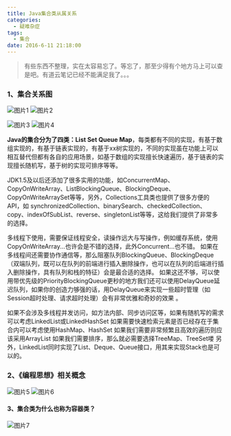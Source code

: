 ```yaml
---
title: Java集合类从属关系
categories:
  - 疑难杂症
tags:
  - 集合
date: 2016-6-11 21:18:00
---
```


> 有些东西不整理，实在太容易忘了。等忘了，那至少得有个地方马上可以查是吧。有道云笔记已经不能满足我了。。。

### 1、集合关系图

![图片1](1.png)
![图片2](2.png)
<!-- more -->
![图片3](3.png)
![图片4](4.png)

**Java的集合分为了四类：List Set Queue Map**，每类都有不同的实现，有基于数组实现的，有基于链表实现的，有基于xx树实现的，不同的实现虽在功能上可以相互替代但都有各自的应用场景，如基于数组的实现擅长快速遍历，基于链表的实现擅长随机写，基于树的实现可排序等等。

JDK1.5及以后还添加了很多实用的功能，如ConcurrentMap、CopyOnWriteArray、ListBlockingQueue、BlockingDeque、CopyOnWriteArraySet等等，另外，Collections工具类也提供了很多方便的API，如 synchronizedCollection、binarySearch、checkedCollection、copy、indexOfSubList、reverse、singletonList等等，这给我们提供了非常多的选择。

多线程下使用，需要保证线程安全，读操作远大与写操作，例如缓存系统，使用CopyOnWriteArray...也许会是不错的选择，此外Concurrent...也不错。
如果在多线程间还需要协作通信等，那么阻塞队列BlockingQueue、BlockingDeque（双端队列，既可以在队列的前端进行插入删除操作，也可以在队列的后端进行插入删除操作，具有队列和栈的特征）会是最合适的选择。
如果这还不够，可以使用带优先级的PriorityBlockingQueue更秒的地方我们还可以使用DelayQueue延迟队列，如果你的创造力够强的话，用DelayQueue来实现一些超时管理（如Session超时处理、请求超时处理）会有非常优雅和奇妙的效果 。

如果不会涉及多线程并发访问，如方法内部、同步访问区等，如果有随机写的需求可以考虑LinkedList或LinkedHashSet
如果需要快速检索元素是否已经存在于集合内可以考虑使用HashMap、HashSet
如果我们需要非常频繁且高效的遍历则应该采用ArrayList
如果我们需要排序，那么就必需要选择TreeMap、TreeSet喽
另外，LinkedList同时实现了List、Deque、Queue接口，用其来实现Stack也是可以的。

### 2、《编程思想》相关概念
![图片5](5.png)
![图片6](6.png)

#### 3、集合类为什么也称为容器类？
![图片7](7.png)

